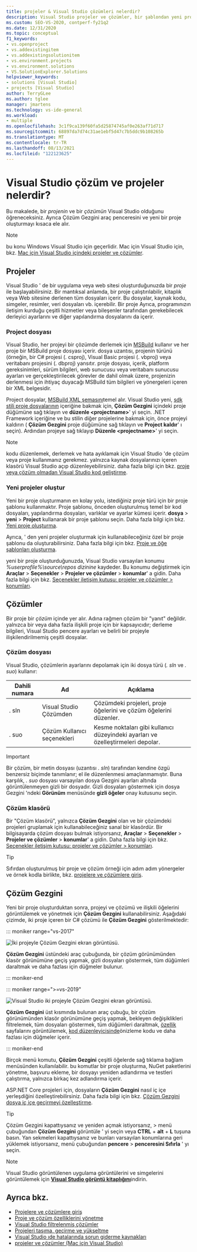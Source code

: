 ```yaml
---
title: projeler & Visual Studio çözümleri nelerdir?
description: Visual Studio projeler ve çözümler, bir şablondan yeni projeler oluşturma ve Çözüm Gezgini projeleri görüntüleme & yönetme hakkında bilgi edinin.
ms.custom: SEO-VS-2020, contperf-fy21q2
ms.date: 12/31/2020
ms.topic: conceptual
f1_keywords:
- vs.openproject
- vs.addexistingitem
- vs.addexistingsolutionitem
- vs.environment.projects
- vs.environment.solutions
- VS.SolutionExplorer.Solutions
helpviewer_keywords:
- solutions [Visual Studio]
- projects [Visual Studio]
author: TerryGLee
ms.author: tglee
manager: jmartens
ms.technology: vs-ide-general
ms.workload:
- multiple
ms.openlocfilehash: 3c1f9ca139f60fa5d25874745af0e263af71d717
ms.sourcegitcommit: 68897da7d74c31ae1ebf5d47c7b5ddc9b108265b
ms.translationtype: MT
ms.contentlocale: tr-TR
ms.lasthandoff: 08/13/2021
ms.locfileid: "122123625"
---
```

# <a name="what-are-solutions-and-projects-in-visual-studio"></a>Visual Studio çözüm ve projeler nelerdir?

Bu makalede, bir *projenin* ve bir *çözümün* Visual Studio olduğunu öğreneceksiniz. Ayrıca Çözüm Gezgini araç penceresini ve yeni bir proje oluşturmayı kısaca ele alır.

> [!NOTE]
> bu konu Windows Visual Studio için geçerlidir. Mac için Visual Studio için, bkz. [Mac için Visual Studio içindeki projeler ve çözümler](/visualstudio/mac/projects-and-solutions).

## <a name="projects"></a>Projeler

Visual Studio ' de bir uygulama veya web sitesi oluşturduğunuzda bir *proje* ile başlayabilirsiniz. Bir mantıksal anlamda, bir proje çalıştırılabilir, kitaplık veya Web sitesine derlenen tüm dosyaları içerir. Bu dosyalar, kaynak kodu, simgeler, resimler, veri dosyaları vb. içerebilir. Bir proje Ayrıca, programınızın iletişim kurduğu çeşitli hizmetler veya bileşenler tarafından gerekebilecek derleyici ayarlarını ve diğer yapılandırma dosyalarını da içerir.

### <a name="project-file"></a>Project dosyası

Visual Studio, her projeyi bir çözümde derlemek için [MSBuild](../msbuild/msbuild.md) kullanır ve her proje bir MSBuild proje dosyası içerir. dosya uzantısı, projenin türünü (örneğin, bir C# projesi (. csproj), Visual Basic projesi (. vbproj) veya veritabanı projesini (. dbproj) yansıtır. proje dosyası, içerik, platform gereksinimleri, sürüm bilgileri, web sunucusu veya veritabanı sunucusu ayarları ve gerçekleştirilecek görevler de dahil olmak üzere, projenizin derlenmesi için ihtiyaç duyacağı MSBuild tüm bilgileri ve yönergeleri içeren bir XML belgesidir.

Project dosyalar, [MSBuild XML şemasını](../msbuild/msbuild-project-file-schema-reference.md)temel alır. Visual Studio yeni, [sdk stili proje dosyalarının](../msbuild/how-to-use-project-sdk.md) içeriğine bakmak için, **Çözüm Gezgini** içindeki proje düğümüne sağ tıklayın ve **düzenle \<projectname\>**' yi seçin. .NET Framework içeriğine ve bu stilin diğer projelerine bakmak için, önce projeyi kaldırın ( **Çözüm Gezgini** proje düğümüne sağ tıklayın ve **Project kaldır**' ı seçin). Ardından projeye sağ tıklayıp **Düzenle \<projectname\>**' yi seçin.

> [!NOTE]
> kodu düzenlemek, derlemek ve hata ayıklamak için Visual Studio 'de çözüm veya proje kullanmanız gerekmez. yalnızca kaynak dosyalarınızı içeren klasörü Visual Studio açıp düzenleyebilirsiniz. daha fazla bilgi için bkz. [proje veya çözüm olmadan Visual Studio kod geliştirme](../ide/develop-code-in-visual-studio-without-projects-or-solutions.md).

### <a name="create-new-projects"></a>Yeni projeler oluştur

Yeni bir proje oluşturmanın en kolay yolu, istediğiniz proje türü için bir proje şablonu kullanmaktır. Proje şablonu, önceden oluşturulmuş temel bir kod dosyaları, yapılandırma dosyaları, varlıklar ve ayarlar kümesi içerir. **dosya**  >  **yeni**  >  **Project** kullanarak bir proje şablonu seçin. Daha fazla bilgi için bkz. [Yeni proje oluşturma](create-new-project.md).

Ayrıca, ' den yeni projeler oluşturmak için kullanabileceğiniz özel bir proje şablonu da oluşturabilirsiniz. Daha fazla bilgi için bkz. [Proje ve öğe şablonları oluşturma](../ide/creating-project-and-item-templates.md).

yeni bir proje oluşturduğunuzda, Visual Studio varsayılan konumu *%userprofile%\source\repos dizinine* kaydeder. Bu konumu değiştirmek için **Araçlar**  >  **Seçenekler**  >  **Projeler ve çözümler**  >  **konumlar**' a gidin. Daha fazla bilgi için bkz. [Seçenekler iletişim kutusu: projeler ve çözümler > konumları](./reference/projects-solutions-locations-options.md).

## <a name="solutions"></a>Çözümler

Bir proje bir *çözüm* içinde yer alır. Adına rağmen çözüm bir "yanıt" değildir. yalnızca bir veya daha fazla ilişkili proje için bir kapsayıcıdır; derleme bilgileri, Visual Studio pencere ayarları ve belirli bir projeyle ilişkilendirilmemiş çeşitli dosyalar.

### <a name="solution-file"></a>Çözüm dosyası

Visual Studio, çözümlerin ayarlarını depolamak için iki dosya türü (*. sln* ve *. suo*) kullanır:

|Dahili numara|Ad|Açıklama|
|---------------|----------|-----------------|
|. sln|Visual Studio Çözümden|Çözümdeki projeleri, proje öğelerini ve çözüm öğelerini düzenler.|
|. suo|Çözüm Kullanıcı seçenekleri|Kesme noktaları gibi kullanıcı düzeyindeki ayarları ve özelleştirmeleri depolar.|

> [!IMPORTANT]
> Bir çözüm, bir metin dosyası (uzantısı *. sln*) tarafından kendine özgü benzersiz biçimde tanımlanır; el ile düzenlenmesi amaçlanmamıştır. Buna karşılık, *. suo* dosyası varsayılan dosya Gezgini ayarları altında görüntülenmeyen gizli bir dosyadır. Gizli dosyaları göstermek için dosya Gezgini 'ndeki **Görünüm** menüsünde **gizli öğeler** onay kutusunu seçin.

### <a name="solution-folder"></a>Çözüm klasörü

Bir "Çözüm klasörü", yalnızca **Çözüm Gezgini** olan ve bir çözümdeki projeleri gruplamak için kullanabileceğiniz sanal bir klasördür. Bir bilgisayarda çözüm dosyası bulmak istiyorsanız, **Araçlar**  >  **Seçenekler**  >  **Projeler ve çözümler**  >  **konumlar**' a gidin. Daha fazla bilgi için bkz. [Seçenekler iletişim kutusu: projeler ve çözümler > konumları](./reference/projects-solutions-locations-options.md).

> [!TIP]
> Sıfırdan oluşturulmuş bir proje ve çözüm örneği için adım adım yönergeler ve örnek kodla birlikte, bkz. [projelere ve çözümlere giriş](../get-started/tutorial-projects-solutions.md).

## <a name="solution-explorer"></a>Çözüm Gezgini

Yeni bir proje oluşturduktan sonra, projeyi ve çözümü ve ilişkili öğelerini görüntülemek ve yönetmek için **Çözüm Gezgini** kullanabilirsiniz. Aşağıdaki çizimde, iki proje içeren bir C# çözümü ile **Çözüm Gezgini** gösterilmektedir:

::: moniker range="vs-2017"

![İki projeyle Çözüm Gezgini ekran görüntüsü.](../ide/media/vs2015_solution_explorer.png)

**Çözüm Gezgini** üstündeki araç çubuğunda, bir çözüm görünümünden klasör görünümüne geçiş yapmak, gizli dosyaları göstermek, tüm düğümleri daraltmak ve daha fazlası için düğmeler bulunur.

::: moniker-end

::: moniker range=">=vs-2019"

![Visual Studio iki projeyle Çözüm Gezgini ekran görüntüsü.](../ide/media/solution-explorer.png)

**Çözüm Gezgini** üst kısmında bulunan araç çubuğu, bir çözüm görünümünden klasör görünümüne geçiş yapmak, bekleyen değişiklikleri filtrelemek, tüm dosyaları göstermek, tüm düğümleri daraltmak, [özellik](managing-project-and-solution-properties.md) sayfalarını görüntülemek, [kod düzenleyicisinde](writing-code-in-the-code-and-text-editor.md)önizleme kodu ve daha fazlası için düğmeler içerir.

::: moniker-end

Birçok menü komutu, **Çözüm Gezgini** çeşitli öğelerde sağ tıklama bağlam menüsünden kullanılabilir. bu komutlar bir proje oluşturma, NuGet paketlerini yönetme, başvuru ekleme, bir dosyayı yeniden adlandırma ve testleri çalıştırma, yalnızca birkaç kez adlandırma içerir.

ASP.NET Core projeleri için, dosyaların **Çözüm Gezgini** nasıl iç içe yerleşdiğini özelleştirebilirsiniz. Daha fazla bilgi için bkz. [Çözüm Gezgini dosya iç içe geçirmeyi özelleştirme](file-nesting-solution-explorer.md).

> [!TIP]
> Çözüm Gezgini kapattıysanız ve yeniden açmak istiyorsanız,   >  menü çubuğundan **Çözüm Gezgini** görüntüle ' yi seçin veya **CTRL** + **alt** + **L** tuşuna basın. Yan sekmeleri kapattıysanız ve bunları varsayılan konumlarına geri yüklemek istiyorsanız, menü çubuğundan **pencere**  >  **penceresini Sıfırla** ' yı seçin.

> [!NOTE]
> Visual Studio görüntülenen uygulama görüntülerini ve simgelerini görüntülemek için [**Visual Studio görüntü kitaplığını**](https://www.microsoft.com/download/details.aspx?id=35825)indirin.

## <a name="see-also"></a>Ayrıca bkz.

- [Projelere ve çözümlere giriş](../get-started/tutorial-projects-solutions.md)
- [Proje ve çözüm özelliklerini yönetme](managing-project-and-solution-properties.md)
- [Visual Studio filtrelenmiş çözümler](filtered-solutions.md)
- [Projeleri taşıma, geçirme ve yükseltme](../porting/port-migrate-and-upgrade-visual-studio-projects.md)
- [Visual Studio ıde hatalarında sorun giderme kaynakları](./reference/resources-for-troubleshooting-integrated-development-environment-errors.md)
- [projeler ve çözümler (Mac için Visual Studio)](/visualstudio/mac/projects-and-solutions)
